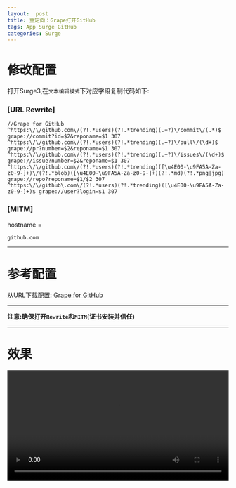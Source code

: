 ```yaml
---
layout:  post
title: 重定向：Grape打开GitHub
tags: App Surge GitHub
categories: Surge
---
```


# 修改配置
打开Surge3,在`文本编辑模式`下对应字段复制代码如下:

### [URL Rewrite]
```
//Grape for GitHub
^https:\/\/github.com\/(?!.*users)(?!.*trending)(.+?)\/commit\/(.*)$ grape://commit?id=$2&reponame=$1 307
^https:\/\/github.com\/(?!.*users)(?!.*trending)(.+?)\/pull\/(\d+)$ grape://pr?number=$2&reponame=$1 307
^https:\/\/github.com\/(?!.*users)(?!.*trending)(.+?)\/issues\/(\d+)$ grape://issue?number=$2&reponame=$1 307
^https:\/\/github.com\/(?!.*users)(?!.*trending)([\u4E00-\u9FA5A-Za-z0-9-]+)\/(?!.*blob)([\u4E00-\u9FA5A-Za-z0-9-]+)(?!.*md)(?!.*png|jpg) grape://repo?reponame=$1/$2 307
^https:\/\/github\.com\/(?!.*users)(?!.*trending)([\u4E00-\u9FA5A-Za-z0-9-]+)$ grape://user?login=$1 307
```

### [MITM]

hostname =

```
github.com
```



---
# 参考配置

从URL下载配置:
[Grape for GitHub](https://raw.githubusercontent.com/ydzydzydz/Rules/master/conf/grape.conf)

---
**注意:确保打开`Rewrite`和`MITM`(证书安装并信任)**

---
# 效果


<video hight="123" width="100%" src="https://raw.githubusercontent.com/ydzydzydz/blogphoto/master/grape/grape.mp4" controls="controls">
</video>

